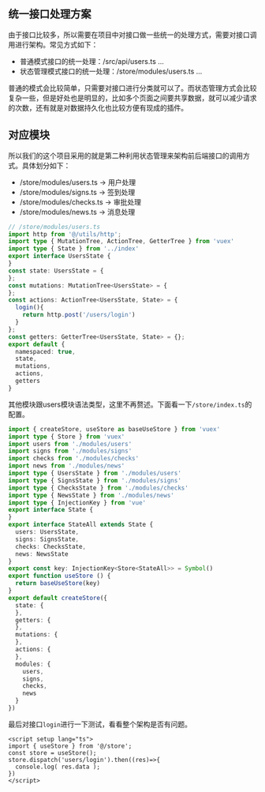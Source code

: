 
## 统一接口处理方案

由于接口比较多，所以需要在项目中对接口做一些统一的处理方式，需要对接口调用进行架构。常见方式如下：

- 普通模式接口的统一处理：/src/api/users.ts …
- 状态管理模式接口的统一处理：/store/modules/users.ts …

普通的模式会比较简单，只需要对接口进行分类就可以了。而状态管理方式会比较复杂一些，但是好处也是明显的，比如多个页面之间要共享数据，就可以减少请求的次数，还有就是对数据持久化也比较方便有现成的插件。

## 对应模块

所以我们的这个项目采用的就是第二种利用状态管理来架构前后端接口的调用方式。具体划分如下：

- /store/modules/users.ts -> 用户处理
- /store/modules/signs.ts -> 签到处理
- /store/modules/checks.ts -> 审批处理
- /store/modules/news.ts -> 消息处理

```typescript
// /store/modules/users.ts
import http from '@/utils/http';
import type { MutationTree, ActionTree, GetterTree } from 'vuex'
import type { State } from '../index'
export interface UsersState {
}
const state: UsersState = {
};
const mutations: MutationTree<UsersState> = {
};
const actions: ActionTree<UsersState, State> = {
  login(){
    return http.post('/users/login')
  }
};
const getters: GetterTree<UsersState, State> = {};
export default {
  namespaced: true,
  state,
  mutations,
  actions,
  getters
}
```

其他模块跟users模块语法类型，这里不再赘述。下面看一下`/store/index.ts`的配置。

```typescript
import { createStore, useStore as baseUseStore } from 'vuex'
import type { Store } from 'vuex'
import users from './modules/users'
import signs from './modules/signs'
import checks from './modules/checks'
import news from './modules/news'
import type { UsersState } from './modules/users'
import type { SignsState } from './modules/signs'
import type { ChecksState } from './modules/checks'
import type { NewsState } from './modules/news'
import type { InjectionKey } from 'vue'
export interface State {
}
export interface StateAll extends State {
  users: UsersState,
  signs: SignsState,
  checks: ChecksState,
  news: NewsState
}
export const key: InjectionKey<Store<StateAll>> = Symbol()
export function useStore () {
  return baseUseStore(key)
}
export default createStore({
  state: {
  },
  getters: {
  },
  mutations: {
  },
  actions: {
  },
  modules: {
    users,
    signs,
    checks,
    news
  }
})
```

最后对接口`login`进行一下测试，看看整个架构是否有问题。

```vue
<script setup lang="ts">
import { useStore } from '@/store';
const store = useStore();
store.dispatch('users/login').then((res)=>{
  console.log( res.data );
})
</script>
```

